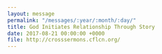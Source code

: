 ```yaml
---
layout: message
permalink: "/messages/:year/:month/:day/"
title: God Initiates Relationship Through Story
date: 2017-08-21 00:00:00 +0000
file: http://crosssermons.cflcn.org/
---
```

